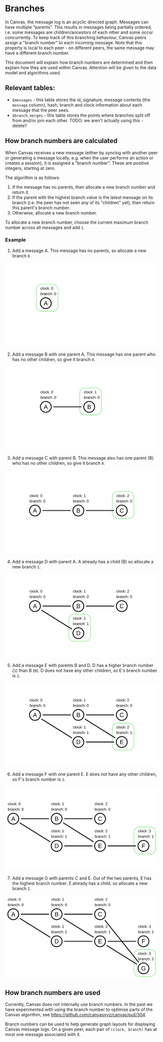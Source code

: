 # Branches

In Canvas, the message log is an acyclic directed graph. Messages can have multiple "parents". This results in messages being partially ordered, i.e. some messages are children/ancestors of each other and some occur concurrently. To keep track of this branching behaviour, Canvas peers assign a "branch number" to each incoming message. Note that this property is local to each peer - on different peers, the same message may have a different branch number.

This document will explain how branch numbers are determined and then explain how they are used within Canvas. Attention will be given to the data model and algorithms used.

## Relevant tables:

- `$messages` - this table stores the id, signature, message contents (the `message` column), hash, branch and clock information about each message that the peer sees.
- `$branch_merges` - this table stores the points where branches split off from and/or join each other. TODO: we aren't actually using this - delete?

## How branch numbers are calculated

When Canvas receives a new message (either by syncing with another peer or generating a message locally, e.g. when the user performs an action or creates a session), it is assigned a "branch number". These are positive integers, starting at zero.

The algorithm is as follows:

1. If the message has no parents, then allocate a new branch number and return it.
2. If the parent with the highest branch value is the latest message on its branch (i.e. the peer has not seen any of its "children" yet), then return this parent's branch number.
3. Otherwise, allocate a new branch number.

To allocate a new branch number, choose the current maximum branch number across all messages and add `1`.

### Example

1. Add a message A. This message has no parents, so allocate a new branch `0`.

![](./images/step_1.svg)

2. Add a message B with one parent A. This message has one parent who has no other children, so give it branch `0`.

![](./images/step_2.svg)

3. Add a message C with parent B. This message also has one parent (B) who has no other children, so give it branch `0`.

![](./images/step_3.svg)

4. Add a message D with parent A. A already has a child (B) so allocate a new branch `1`.

![](./images/step_4.svg)

5. Add a message E with parents B and D. D has a higher branch number (`1`) than B (`0`). D does not have any other children, so E's branch number is `1`.

![](./images/step_5.svg)

6. Add a message F with one parent E. E does not have any other children, so F's branch number is `1`.

![](./images/step_6.svg)

7. Add a message G with parents C and E. Out of the two parents, E has the highest branch number. E already has a child, so allocate a new branch `2`.

![](./images/step_7.svg)

## How branch numbers are used

Currently, Canvas does not internally use branch numbers. In the past we have experimented with using the branch number to optimise parts of the Canvas algorithm, see https://github.com/canvasxyz/canvas/pull/304.

Branch numbers can be used to help generate graph layouts for displaying Canvas message logs. On a given peer, each pair of `(clock, branch)` has at most one message associated with it.

